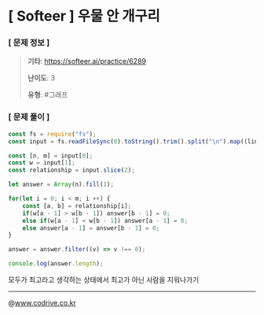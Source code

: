 # [ Softeer ] 우물 안 개구리

### [ 문제 정보 ]
> **기타**: https://softeer.ai/practice/6289
> 
> **난이도**: 3
>
> **유형**: #그래프


### [ 문제 풀이 ]
```JavaScript
const fs = require("fs");
const input = fs.readFileSync(0).toString().trim().split("\n").map((line) => line.split(" ").map(Number));

const [n, m] = input[0];
const w = input[1];
const relationship = input.slice(2);

let answer = Array(n).fill(1);

for(let i = 0; i < m; i ++) {
    const [a, b] = relationship[i];
    if(w[a - 1] > w[b - 1]) answer[b - 1] = 0;
    else if(w[a - 1] < w[b - 1]) answer[a - 1] = 0;
    else answer[a - 1] = answer[b - 1] = 0;
}

answer = answer.filter((v) => v !== 0);

console.log(answer.length);
```
모두가 최고라고 생각하는 상태에서 최고가 아닌 사람을 지워나가기


---
@www.codrive.co.kr